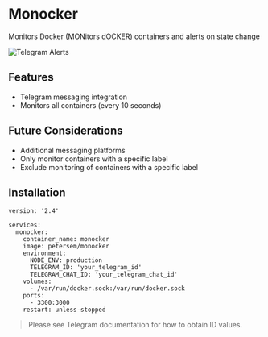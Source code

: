# Monocker
Monitors Docker (MONitors dOCKER) containers and alerts on state change

![Telegram Alerts](https://raw.githubusercontent.com/petersem/monocker/master/doco/telegram.PNG)

## Features
- Telegram messaging integration
- Monitors all containers (every 10 seconds)

## Future Considerations
- Additional messaging platforms
- Only monitor containers with a specific label
- Exclude monitoring of containers with a specific label

## Installation
```ya
version: '2.4'

services:
  monocker:
    container_name: monocker
    image: petersem/monocker
    environment:
      NODE_ENV: production
      TELEGRAM_ID: 'your_telegram_id'
      TELEGRAM_CHAT_ID: 'your_telegram_chat_id'
    volumes:
      - /var/run/docker.sock:/var/run/docker.sock
    ports:
      - 3300:3000
    restart: unless-stopped
```
> Please see Telegram documentation for how to obtain ID values. 